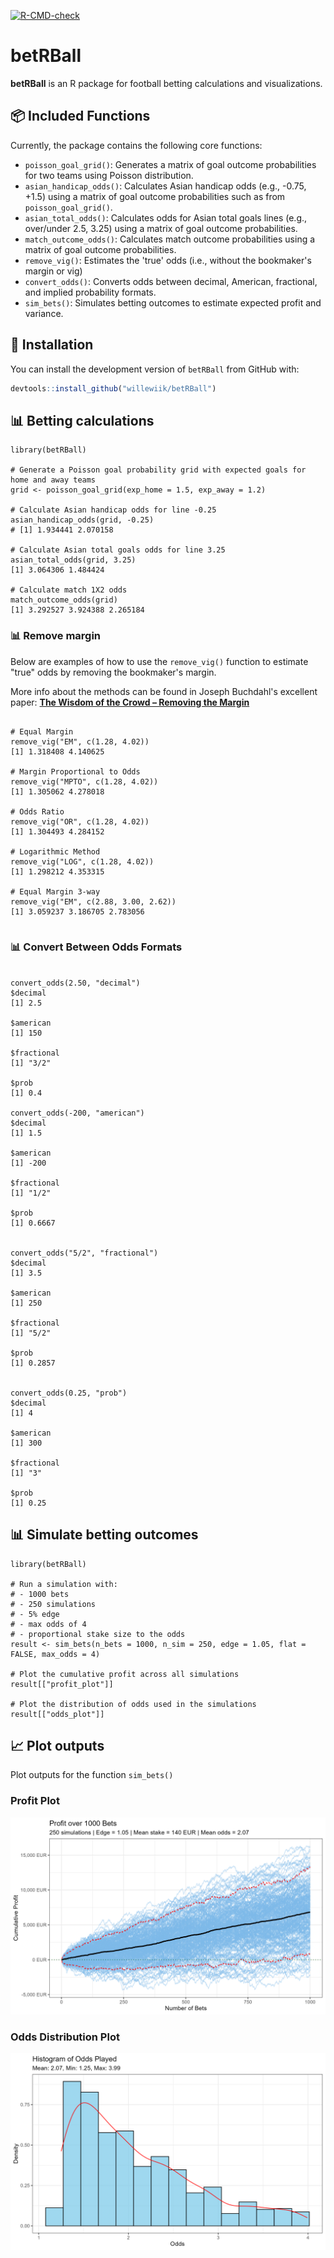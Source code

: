 
<!-- badges: start -->
[![R-CMD-check](https://github.com/willewiik/betRBall/actions/workflows/R-CMD-check.yaml/badge.svg)](https://github.com/willewiik/betRBall/actions/workflows/R-CMD-check.yaml)
<!-- badges: end -->

# betRBall

**betRBall** is an R package for football betting calculations and visualizations.  

## 📦 Included Functions

Currently, the package contains the following core functions:

- `poisson_goal_grid()`: Generates a matrix of goal outcome probabilities for two teams using Poisson distribution.
- `asian_handicap_odds()`: Calculates Asian handicap odds (e.g., -0.75, +1.5) using a matrix of goal outcome probabilities such as from `poisson_goal_grid()`.
- `asian_total_odds()`: Calculates odds for Asian total goals lines (e.g., over/under 2.5, 3.25) using a matrix of goal outcome probabilities.
- `match_outcome_odds()`: Calculates match outcome probabilities using a matrix of goal outcome probabilities.
- `remove_vig()`: Estimates the 'true' odds (i.e., without the bookmaker's margin or vig)
- `convert_odds()`: Converts odds between decimal, American, fractional, and implied probability formats.
- `sim_bets()`: Simulates betting outcomes to estimate expected profit and variance.



## 🔧 Installation

You can install the development version of `betRBall` from GitHub with:

``` r
devtools::install_github("willewiik/betRBall")
```

## 📊 Betting calculations

```{r example}
library(betRBall)

# Generate a Poisson goal probability grid with expected goals for home and away teams
grid <- poisson_goal_grid(exp_home = 1.5, exp_away = 1.2)

# Calculate Asian handicap odds for line -0.25
asian_handicap_odds(grid, -0.25)
# [1] 1.934441 2.070158

# Calculate Asian total goals odds for line 3.25
asian_total_odds(grid, 3.25)
[1] 3.064306 1.484424

# Calculate match 1X2 odds
match_outcome_odds(grid)
[1] 3.292527 3.924388 2.265184
```

### 📊 Remove margin

Below are examples of how to use the `remove_vig()` function to estimate "true" odds by removing the bookmaker's margin.

More info about the methods can be found in Joseph Buchdahl's excellent paper:
**[The Wisdom of the Crowd – Removing the Margin](http://www.football-data.co.uk/wisdom_of_crowd_bets)**

```{r example}

# Equal Margin
remove_vig("EM", c(1.28, 4.02))
[1] 1.318408 4.140625

# Margin Proportional to Odds 
remove_vig("MPTO", c(1.28, 4.02))
[1] 1.305062 4.278018

# Odds Ratio
remove_vig("OR", c(1.28, 4.02))
[1] 1.304493 4.284152

# Logarithmic Method
remove_vig("LOG", c(1.28, 4.02))
[1] 1.298212 4.353315

# Equal Margin 3-way
remove_vig("EM", c(2.88, 3.00, 2.62))
[1] 3.059237 3.186705 2.783056


```

### 📊 Convert Between Odds Formats

```{r example}

convert_odds(2.50, "decimal")
$decimal
[1] 2.5

$american
[1] 150

$fractional
[1] "3/2"

$prob
[1] 0.4

convert_odds(-200, "american")
$decimal
[1] 1.5

$american
[1] -200

$fractional
[1] "1/2"

$prob
[1] 0.6667


convert_odds("5/2", "fractional")
$decimal
[1] 3.5

$american
[1] 250

$fractional
[1] "5/2"

$prob
[1] 0.2857


convert_odds(0.25, "prob")
$decimal
[1] 4

$american
[1] 300

$fractional
[1] "3"

$prob
[1] 0.25

```



## 📊 Simulate betting outcomes

```{r example}
library(betRBall)

# Run a simulation with:
# - 1000 bets
# - 250 simulations
# - 5% edge 
# - max odds of 4 
# - proportional stake size to the odds
result <- sim_bets(n_bets = 1000, n_sim = 250, edge = 1.05, flat = FALSE, max_odds = 4)

# Plot the cumulative profit across all simulations
result[["profit_plot"]]

# Plot the distribution of odds used in the simulations
result[["odds_plot"]]

```

## 📈 Plot outputs

Plot outputs for the function `sim_bets()`

### Profit Plot
![Profit Plot](man/plots/profit_plot.png)

### Odds Distribution Plot
![Odds Plot](man/plots/odds_plot.png)















